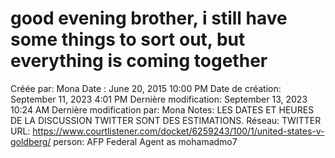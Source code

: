 # good evening brother, i still have some things to sort out, but everything is coming together

Créée par: Mona
Date : June 20, 2015 10:00 PM
Date de création: September 11, 2023 4:01 PM
Dernière modification: September 13, 2023 10:24 AM
Dernière modification par: Mona
Notes: LES DATES ET HEURES DE LA DISCUSSION TWITTER SONT DES ESTIMATIONS.
Réseau: TWITTER
URL: https://www.courtlistener.com/docket/6259243/100/1/united-states-v-goldberg/
person: AFP Federal Agent as mohamadmo7